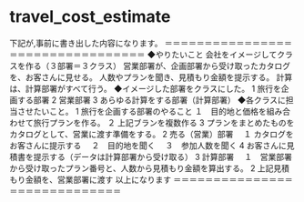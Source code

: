 # travel_cost_estimate
下記が,事前に書き出した内容になります。
＝＝＝＝＝＝＝＝＝＝＝＝＝＝＝＝＝＝＝＝＝＝＝＝＝＝＝＝＝＝＝＝＝
◆やりたいこと
会社をイメージしてクラスを作る（３部署＝３クラス）
営業部署が、企画部署から受け取ったカタログを、お客さんに見せる。
人数やプランを聞き、見積もり金額を提示する。
計算は、計算部署がすべて行う。
◆イメージした部署をクラスにした。
1 旅行を企画する部署
  2 営業部署
  3 あらゆる計算をする部署（計算部署）
◆各クラスに担当させたいこと。
 1 旅行を企画する部署のやること
１　目的地と価格を組み合わせて旅行プランを作る。
 ２  上記ブランを複数作る
3   プランをまとめたものをカタログとして、営業に渡す準備をする。
2 売る（営業）部署
　１ カタログをお客さんに提示する
　２　目的地を聞く
　３　参加人数を聞く
4  お客さんに見積書を提示する（データは計算部署から受け取る）
3 計算部署
　１　営業部署から受け取ったプラン番号と、人数から見積もり金額を算出する。
    2  上記見積もり金額を、営業部署に渡す
以上になります
＝＝＝＝＝＝＝＝＝＝＝＝＝＝＝＝＝＝＝＝＝＝＝＝＝＝＝＝＝
